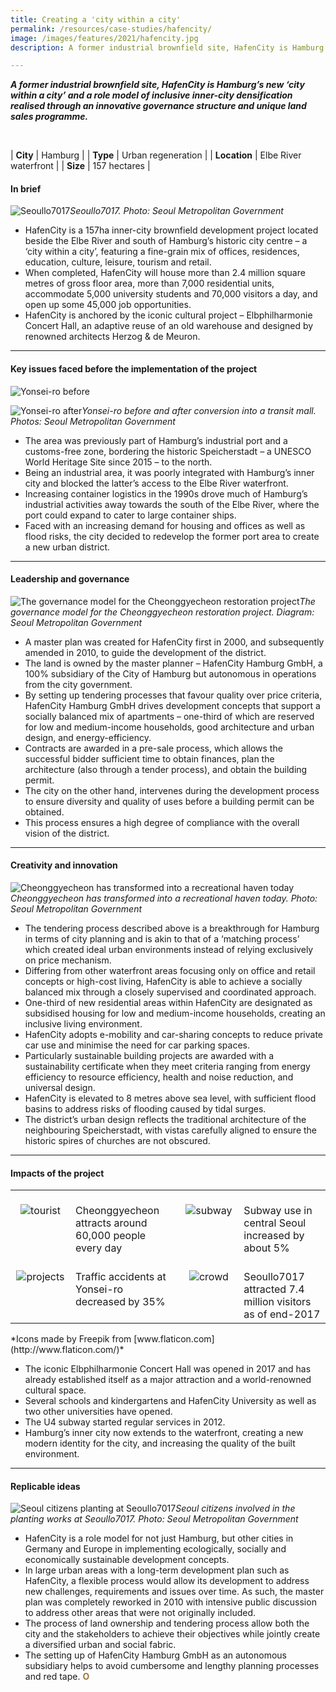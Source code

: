 ```yaml
---
title: Creating a 'city within a city'
permalink: /resources/case-studies/hafencity/
image: /images/features/2021/hafencity.jpg
description: A former industrial brownfield site, HafenCity is Hamburg’s new ‘city within a city’ and a role model of inclusive inner-city densification realised through an innovative governance structure and unique land sales programme.

---
```


***A former industrial brownfield site, HafenCity is Hamburg’s new ‘city within a city’ and a role model of inclusive inner-city densification realised through an innovative governance structure and unique land sales programme.*** 

<br>

| **City** | Hamburg |
| **Type** | Urban regeneration |
| **Location** | Elbe River waterfront  |
| **Size** | 157 hectares |

#### **In brief**

![Seoullo7017](/images/features/2020/seoullo7017-logo.jpg/)*Seoullo7017. Photo: Seoul Metropolitan Government*

- HafenCity is a 157ha inner-city brownfield development project located beside the Elbe River and south of Hamburg’s historic city centre – a ‘city within a city’, featuring a fine-grain mix of offices, residences, education, culture, leisure, tourism and retail.
- When completed, HafenCity will house more than 2.4 million square metres of gross floor area, more than 7,000 residential units, accommodate 5,000 university students and 70,000 visitors a day, and open up some 45,000 job opportunities. 
- HafenCity is anchored by the iconic cultural project – Elbphilharmonie Concert Hall, an adaptive reuse of an old warehouse and designed by renowned architects Herzog & de Meuron.

---

#### **Key issues faced before the implementation of the project**

![Yonsei-ro before](/images/features/2020/yonsei-ro-before.jpg/)

![Yonsei-ro after](/images/features/2020/yonsei-ro-after.jpg/)*Yonsei-ro before and after conversion into a transit mall. Photos: Seoul Metropolitan Government*

- The area was previously part of Hamburg’s industrial port and a customs-free zone, bordering the historic Speicherstadt – a UNESCO World Heritage Site since 2015 – to the north.
- Being an industrial area, it was poorly integrated with Hamburg’s inner city and blocked the latter’s access to the Elbe River waterfront. 
- Increasing container logistics in the 1990s drove much of Hamburg’s industrial activities away towards the south of the Elbe River, where the port could expand to cater to large container ships. 
- Faced with an increasing demand for housing and offices as well as flood risks, the city decided to redevelop the former port area to create a new urban district.

---

#### **Leadership and governance**

![The governance model for the Cheonggyecheon restoration project](/images/features/2020/cheonggyecheon-governance-model.png/)*The governance model for the Cheonggyecheon restoration project. Diagram: Seoul Metropolitan Government*

- A master plan was created for HafenCity first in 2000, and subsequently amended in 2010, to guide the development of the district. 
- The land is owned by the master planner – HafenCity Hamburg GmbH, a 100% subsidiary of the City of Hamburg but autonomous in operations from the city government. 
- By setting up tendering processes that favour quality over price criteria, HafenCity Hamburg GmbH drives development concepts that support a socially balanced mix of apartments – one-third of which are reserved for low and medium-income households, good architecture and urban design, and energy-efficiency. 
- Contracts are awarded in a pre-sale process, which allows the successful bidder sufficient time to obtain finances, plan the architecture (also through a tender process), and obtain the building permit. 
- The city on the other hand, intervenes during the development process to ensure diversity and quality of uses before a building permit can be obtained.
- This process ensures a high degree of compliance with the overall vision of the district. 

---

#### **Creativity and innovation**

![Cheonggyecheon has transformed into a recreational haven today](/images/features/2020/cheonggyecheon-today.jpg/)*Cheonggyecheon has transformed into a recreational haven today. Photo: Seoul Metropolitan Government*

- The tendering process described above is a breakthrough for Hamburg in terms of city planning and is akin to that of a ‘matching process’ which created ideal urban environments instead of relying exclusively on price mechanism. 
- Differing from other waterfront areas focusing only on office and retail concepts or high-cost living, HafenCity is able to achieve a socially balanced mix through a closely supervised and coordinated approach. 
- One-third of new residential areas within HafenCity are designated as subsidised housing for low and medium-income households, creating an inclusive living environment. 
- HafenCity adopts e-mobility and car-sharing concepts to reduce private car use and minimise the need for car parking spaces. 
- Particularly sustainable building projects are awarded with a sustainability certificate when they meet criteria ranging from energy efficiency to resource efficiency, health and noise reduction, and universal design. 
- HafenCity is elevated to 8 metres above sea level, with sufficient flood basins to address risks of flooding caused by tidal surges. 
- The district’s urban design reflects the traditional architecture of the neighbouring Speicherstadt, with vistas carefully aligned to ensure the historic spires of churches are not obscured. 

---

#### **Impacts of the project**

<table style="width: 100%;" cellpadding="0">
<tbody>
<tr>
<td style="width: 80px; text-align: center; vertical-align: top;"><br><img src="/images/features/2020/tourist.png" alt="tourist" /><br></td>
  <td style="text-align: left; vertical-align: top;"><br>Cheonggyecheon attracts around 60,000 people every day<br></td>
<td style="width: 80px; text-align: center; vertical-align: top;"><br><img src="/images/features/2020/icon-subway.png" alt="subway" /><br></td>
<td style="text-align: left; vertical-align: top;"><br>Subway use in central Seoul increased by about 5%<br></td>
</tr>
<tr>
<td style="width: 80px; text-align: center; vertical-align: top;"><br><img src="/images/features/2020/icon-accident.png" alt="projects" /><br></td>
<td style="text-align: left; vertical-align: top;"><br>Traffic accidents at Yonsei-ro decreased by 35%<br></td>
<td style="width: 80px; text-align: center; vertical-align: top;"><br><img src="/images/features/2020/icon-crowd.png" alt="crowd" /><br></td>
<td style="text-align: left; vertical-align: top;"><br>Seoullo7017 attracted 7.4 million visitors as of end-2017<br></td>
</tr>
</tbody>
</table>*Icons made by Freepik from [www.flaticon.com](http://www.flaticon.com/)*

- The iconic Elbphilharmonie Concert Hall was opened in 2017 and has already established itself as a major attraction and a world-renowned cultural space. 
- Several schools and kindergartens and HafenCity University as well as two other universities have opened. 
- The U4 subway started regular services in 2012.
- Hamburg’s inner city now extends to the waterfront, creating a new modern identity for the city, and increasing the quality of the built environment. 

---

#### **Replicable ideas**

![Seoul citizens planting at Seoullo7017](/images/features/2020/seoullo7017-planting.jpg/)*Seoul citizens involved in the planting works at Seoullo7017. Photo: Seoul Metropolitan Government*

- HafenCity is a role model for not just Hamburg, but other cities in Germany and Europe in implementing ecologically, socially and economically sustainable development concepts. 
- In large urban areas with a long-term development plan such as HafenCity, a flexible process would allow its development to address new challenges, requirements and issues over time. As such, the master plan was completely reworked in 2010 with intensive public discussion to address other areas that were not originally included. 
- The process of land ownership and tendering process allow both the city and the stakeholders to achieve their objectives while jointly create a diversified urban and social fabric. 
- The setting up of HafenCity Hamburg GmbH as an autonomous subsidiary helps to avoid cumbersome and lengthy planning processes and red tape. **<font color="#967942">O</font>**
